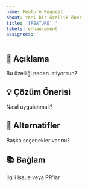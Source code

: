 ```yaml
---
name: Feature Request
about: Yeni bir özellik öner
title: '[FEATURE] '
labels: enhancement
assignees: ''
---
```


## 🎯 Açıklama
Bu özelliği neden istiyorsun?

## 💡 Çözüm Önerisi
Nasıl uygulanmalı?

## 🔄 Alternatifler
Başka seçenekler var mı?

## 📚 Bağlam
İlgili issue veya PR'lar
